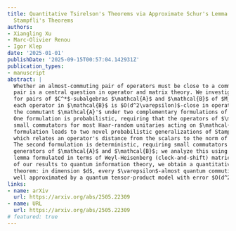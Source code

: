 ```yaml
---
title: Quantitative Tsirelson's Theorems via Approximate Schur's Lemma and Probabilistic
  Stampfli's Theorems
authors:
- Xiangling Xu
- Marc-Olivier Renou
- Igor Klep
date: '2025-01-01'
publishDate: '2025-09-15T00:57:04.142931Z'
publication_types:
- manuscript
abstract: |
  Whether an almost-commuting pair of operators must be close to a commuting
  pair is a central question in operator and matrix theory. We investigate this problem
  for pairs of $C^*$-subalgebras $\mathcal{A}$ and $\mathcal{B}$ of $M_d(\mathbb{C})$, showing that
  each operator in $\mathcal{B}$ is $O(d^2\varepsilon)$-close in operator norm to an operator in
  the commutant $\mathcal{A}'$ under two complementary formulations of ``$\varepsilon$-almost commutation.''
  One formulation is probabilistic, requiring that the operators of $\mathcal{B}$ have
  small commutators for most Haar-random unitaries acting on $\mathcal{A}$. This first
  formulation leads to two novel probabilistic generalizations of Stampfli's theorem,
  which relates an operator's distance from the scalars to the norm of its inner derivation.
  The second formulation is deterministic, requiring small commutators between the
  generators of $\mathcal{A}$ and $\mathcal{B}$; we analyze this using an approximate Schur's
  lemma formulated in terms of Weyl-Heisenberg (clock-and-shift) matrices. As an application
  of our results to quantum information theory, we obtain a quantitative Tsirelson's
  theorem: in dimension $d$, every $\varepsilon$-almost quantum commuting observable model is
  well approximated by a quantum tensor-product model with error $O(d^2\varepsilon)$.
links:
- name: arXiv
  url: https://arxiv.org/abs/2505.22309
- name: URL
  url: https://arxiv.org/abs/2505.22309
# featured: true
---
```

